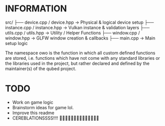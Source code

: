 # INFORMATION
src/
├── device.cpp / device.hpp     → Physical & logical device setup
├── instance.cpp / instance.hpp → Vulkan instance & validation layers
├── utils.cpp / utils.hpp       → Utility / Helper Functions
├── window.cpp / window.hpp     → GLFW window creation & callbacks
├── main.cpp                    → Main setup logic

The namespace owo is the function in which all custom defined functions are stored, i.e. functions which have not come with any standard libraries or the libraries used in the project, but rather declared and defined by the maintainer(s) of the qubed project.

# TODO
- Work on game logic
- Brainstorm ideas for game lol.
- Improve this readme
- CEREBLATIONSSSS!!!! 🎉🎉🎉🎉🎉🥳🥳🥳🥳🎉🎉🎉🎉🎉
